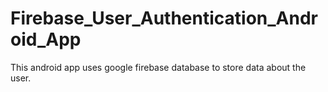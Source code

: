 # Firebase_User_Authentication_Android_App
This android app uses google firebase database to store data about the user. 

